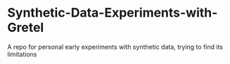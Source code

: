 # Synthetic-Data-Experiments-with-Gretel
A repo for personal early experiments with synthetic data, trying to find its limitations
